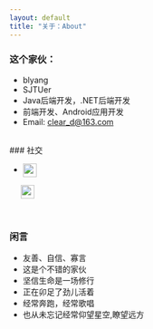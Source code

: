 ```yaml
---
layout: default
title: "关于：About"
---
```


### 这个家伙：

* blyang
* SJTUer
* Java后端开发，.NET后端开发
* 前端开发、Android应用开发
* Email: clear_d@163.com



<br/>
### 社交

* <p class="contact"><a href="http://weibo.com/2819567272" title="微博联系我"><img src="http://www.sinaimg.cn/blog/developer/wiki/LOGO_32x32.png" width="24" height="24" style="display:inline-block;vertical-align:middle"></a>
&nbsp;&nbsp;&nbsp;&nbsp;&nbsp;<a href="https://github.com/BLYang7" title="Github联系我"><img src="http://www.github.com/favicon.ico" width="24" height="24" style="display:inline-block;vertical-align:middle"></a><br/></p>
<br/>

### 闲言

* 友善、自信、寡言
* 这是个不错的家伙
* 坚信生命是一场修行
* 正在卯足了劲儿活着
* 经常奔跑，经常歌唱
* 也从未忘记经常仰望星空,瞭望远方

